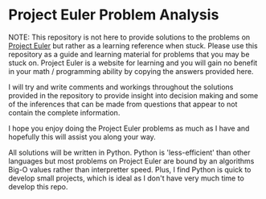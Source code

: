 # Project Euler Problem Analysis
NOTE: This repository is not here to provide solutions to the problems on [Project Euler](https://projecteuler.net/archives) but rather as a learning reference when stuck.
Please use this repository as a guide and learning material for problems that you may be stuck on.
Project Euler is a website for learning and you will gain no benefit in your math / programming ability by copying the answers provided here.

I will try and write comments and workings throughout the solutions provided in the repository to provide insight into decision making and some of the inferences that can be made from questions that appear to not contain the complete information.

I hope you enjoy doing the Project Euler problems as much as I have and hopefully this will assist you along your way.

All solutions will be written in Python. Python is 'less-efficient' than other languages but most problems on Project Euler are bound by an algorithms Big-O values rather than interpretter speed. Plus, I find Python is quick to develop small projects, which is ideal as I don't have very much time to develop this repo.
